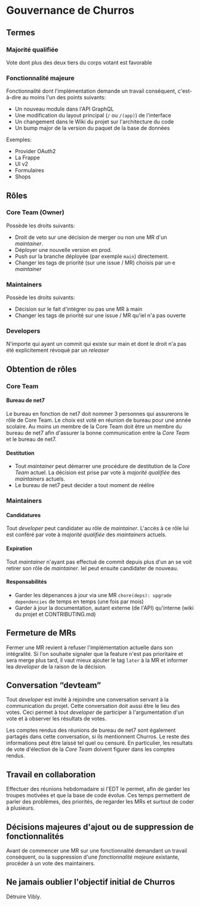 # Gouvernance de Churros

## Termes

### Majorité qualifiée

Vote dont plus des deux tiers du corps votant est favorable

### Fonctionnalité majeure

Fonctionnalité dont l'implémentation demande un travail conséquent, c'est-à-dire au moins l'un des points suivants:

- Un nouveau module dans l'API GraphQL
- Une modification du layout principal (`/` ou `/(app)`) de l'interface
- Un changement dans le Wiki du projet sur l'architecture du code
- Un bump major de la version du paquet de la base de données

Exemples:

- Provider OAuth2
- La Frappe
- UI v2
- Formulaires
- Shops

## Rôles

### Core Team (Owner)

Possède les droits suivants:

- Droit de veto sur une décision de merger ou non une MR d'un _maintainer_.
- Déployer une nouvelle version en prod.
- Push sur la branche déployée (par exemple `main`) directement.
- Changer les tags de priorité (sur une issue / MR) choisis par un·e _maintainer_

### Maintainers

Possède les droits suivants:

- Décision sur le fait d'intégrer ou pas une MR à main
- Changer les tags de priorité sur une issue / MR qu'iel n'a pas ouverte

### Developers

N'importe qui ayant un commit qui existe sur main et dont le droit n'a pas été explicitement révoqué par un _releaser_

## Obtention de rôles

### Core Team

#### Bureau de net7

Le bureau en fonction de net7 doit nommer 3 personnes qui assurerons le rôle de Core Team. Le choix est voté en réunion de bureau pour une année scolaire. 
Au moins un membre de la Core Team doit être un membre du bureau de net7 afin d'assurer la bonne communication entre la _Core Team_ et le bureau de net7.

#### Destitution

- Tout _maintainer_ peut démarrer une procédure de destitution de la _Core Team_ actuel. La décision est prise par vote à _majorité qualifiée_ des _maintainers_ actuels.
- Le bureau de net7 peut decider a tout moment de réélire 

### Maintainers

#### Candidatures

Tout _developer_ peut candidater au rôle de _maintainer_. L'accès à ce rôle lui est conféré par vote à _majorité qualifiée_ des _maintainers_ actuels.

#### Expiration

Tout _maintainer_ n'ayant pas effectué de commit depuis plus d'un an se voit retirer son rôle de _maintainer_. Iel peut ensuite candidater de nouveau.

#### Responsabilités

- Garder les dépenances à jour via une MR `chore(deps): upgrade dependencies` de temps en temps (une fois par mois)
- Garder à jour la documentation, autant externe (de l'API) qu'interne (wiki du projet et CONTRIBUTING.md)

## Fermeture de MRs

Fermer une MR revient à refuser l'implémentation actuelle dans son intégralité. Si l'on souhaite signaler que la feature n'est pas prioritaire et sera merge plus tard, il vaut mieux ajouter le tag `later` à la MR et informer lea _developer_ de la raison de la décision.

## Conversation “devteam”

Tout _developer_ est invité à rejoindre une conversation servant à la communication du projet. Cette conversation doit aussi être le lieu des votes. Ceci permet à tout _developer_ de participer à l'argumentation d'un vote et à observer les résultats de votes.

Les comptes rendus des réunions de bureau de net7 sont également partagés dans cette conversation, si ils mentionnent Churros. Le reste des informations peut être laissé tel quel ou censuré. En particulier, les resultats de vote d'élection de la _Core Team_ doivent figurer dans les comptes rendus.

## Travail en collaboration

Effectuer des réunions hebdomadaire si l'EDT le permet, afin de garder les troupes motivées et que la base de code évolue. Ces temps permettent de parler des problèmes, des priorités, de regarder les MRs et surtout de coder à plusieurs.

## Décisions majeures d'ajout ou de suppression de fonctionnalités

Avant de commencer une MR sur une fonctionnalité demandant un travail conséquent, ou la suppression d'une _fonctionnalité majeure_ existante, procéder à un vote des maintainers.

## Ne jamais oublier l'objectif initial de Churros

Détruire Vibly.
